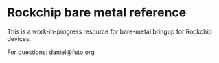 # Rockchip bare metal reference
This is a work-in-progress resource for bare-metal bringup for Rockchip devices.

For questions: daniel@futo.org
